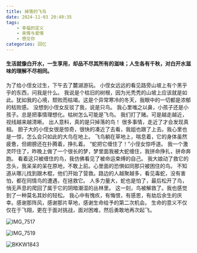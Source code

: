 ```yaml
---
title: 掉落的飞鸟
date: 2024-11-03 20:49:35
tags: 
    - 幸福的定义
    - 亲情与爱情
    - 想见你
categories: 回忆
---
```

#### 生活就像白开水，一生享用，却品不尽其所有的滋味；人生各有千秋，对白开水滋味的理解不尽相同。
为了给小侄女过生，下午去了麓湖游玩。
小侄女远远的看见路旁山坡上有个黑乎乎的东西，问我是什么。
我说是个枯旧的树根，因为光秃秃的山坡上应该就是如此。犹如我的心境，颓败而枯竭。这是个异常寒冷的冬天，我眼中的一切都是浓郁的枯败感。
没想到小侄女反驳了我，说是只鸟。
我心里嗤之以鼻，小孩子还是小孩子。总是把事情理想化。枯树怎么可能是飞鸟。
我们打了赌。可是越走越近，视线越来越清晰。
出人意料，真的是只掉落的鸟！
很多事情，走近了才会发现真相。
胆子大的小侄女很是惊奇，很快的凑近了去看，我姐也跟了上去。我心里也是一惊，怎么会只如此的大鸟在地上。
飞鸟躺在草地上，喘息着，它的身体虽然疲惫，但翅膀还在扑腾着，挣扎着。
“蛇把它缠住了！”小侄女惊呼道。
我一个激灵吓住了，昨晚上做了一个很长的梦，梦里面我被大蛇缠住，我拼命挣扎，拼命奔跑。
看着这只被缠住的鸟，我仿佛看见了被命运束缚的自己。
我大娘动了救它的念头，我呆呆的呆在原地，不敢上前。心里面的恐惧如同那只被困住的鸟。
不知道从哪儿找到跟木棍，他们开始了营救。路边的人越聚越多，看见毒蛇，没有害怕，都在同情鸟的遭遇，在拯救它。
人多力量大，蛇也是怕了，最后松开了鸟，悄无声息的爬回了属于它的阴暗潮湿的丛林里。
这一刻，鸟被解救了。我也感觉到了一种莫名其妙的轻松。
我心中有愧疚，有悔恨，有感恩，有劫后余生的庆幸。感谢那阵风，感谢那片草地，感谢生命给予的第二次机会。
生命的意义不仅仅在于飞翔，更在于面对挑战，面对困难，然后勇敢地再次起飞。

![IMG_7517](https://gmoonlight.oss-cn-chengdu.aliyuncs.com/img/202411032129671.JPG)

![IMG_7519](https://gmoonlight.oss-cn-chengdu.aliyuncs.com/img/202411032130429.JPG)

![BKKW1843](https://gmoonlight.oss-cn-chengdu.aliyuncs.com/img/202411032120342.JPG)
